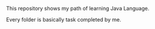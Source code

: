 This repository shows my path of learning Java Language.

Every folder is basically task completed by me.


